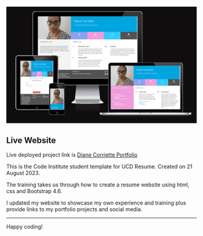 ![CI logo](assets/images/ucd-resume-rm.png)


## Live Website

Live deployed project link is [Diane Corriette Portfolio](https://todiane.github.io/ucd-resume/)


This is the Code Institute student template for UCD Resume. Created on 21 August 2023.  

The training takes us through how to create a resume website using html, css and Bootstrap 4.6.

I updated my website to showcase my own experience and training plus provide links to my portfolio projects and social media.


---

Happy coding!
